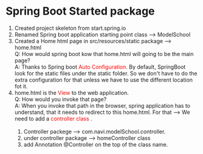 # Spring Boot Started package

1. Created project skeleton from start.spring.io
2. Renamed Spring boot application starting point class --> ModelSchool
3. Created a Home html page in src/resources/static package --> home.html <br>
   Q: How would spring boot kow that home.html will going to be the main page? <br>
   A: Thanks to Spring boot <span style="color:red"> Auto Configuration. </span> By default, SpringBoot look for the
   static files under the static folder. So we don't have to do the extra configuration for that unless we have to use
   the different location fot it. <br>
4. home.html is the <span style="color:red">View </span> to the web application. <br>
   Q: How would you invoke that page?<br>
   A: When you invoke that path in the browser, spring application has to understand, that it needs to redirect to this
   home.html. For that --> We need to add a <span style="color:red">controller class </span>. <br><br>
   1. Controller packege --> com.navi.modelSchool.controller. 
   2. under controller package --> homeController class 
   3. add Annotation @Controller on the top of the class name.
